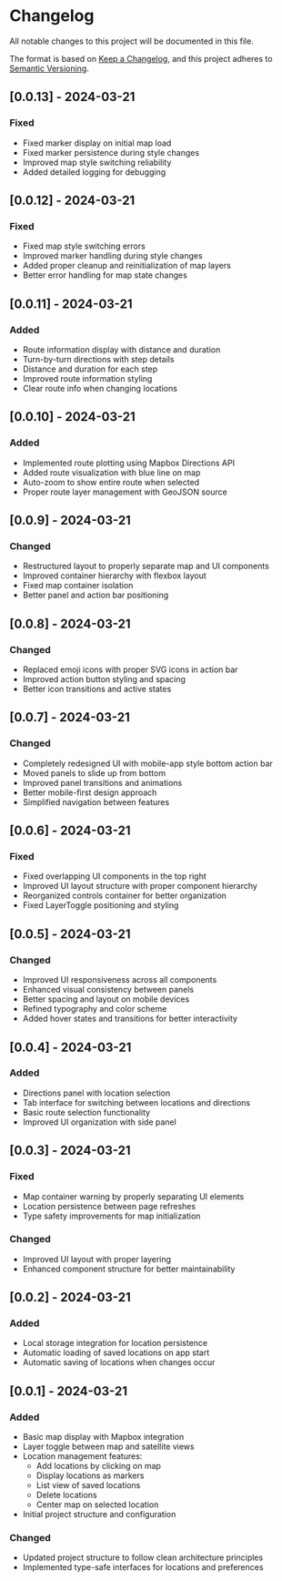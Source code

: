 # Changelog

All notable changes to this project will be documented in this file.

The format is based on [Keep a Changelog](https://keepachangelog.com/en/1.0.0/),
and this project adheres to [Semantic Versioning](https://semver.org/spec/v2.0.0.html).

## [0.0.13] - 2024-03-21

### Fixed
- Fixed marker display on initial map load
- Fixed marker persistence during style changes
- Improved map style switching reliability
- Added detailed logging for debugging

## [0.0.12] - 2024-03-21

### Fixed
- Fixed map style switching errors
- Improved marker handling during style changes
- Added proper cleanup and reinitialization of map layers
- Better error handling for map state changes

## [0.0.11] - 2024-03-21

### Added
- Route information display with distance and duration
- Turn-by-turn directions with step details
- Distance and duration for each step
- Improved route information styling
- Clear route info when changing locations

## [0.0.10] - 2024-03-21

### Added
- Implemented route plotting using Mapbox Directions API
- Added route visualization with blue line on map
- Auto-zoom to show entire route when selected
- Proper route layer management with GeoJSON source

## [0.0.9] - 2024-03-21

### Changed
- Restructured layout to properly separate map and UI components
- Improved container hierarchy with flexbox layout
- Fixed map container isolation
- Better panel and action bar positioning

## [0.0.8] - 2024-03-21

### Changed
- Replaced emoji icons with proper SVG icons in action bar
- Improved action button styling and spacing
- Better icon transitions and active states

## [0.0.7] - 2024-03-21

### Changed
- Completely redesigned UI with mobile-app style bottom action bar
- Moved panels to slide up from bottom
- Improved panel transitions and animations
- Better mobile-first design approach
- Simplified navigation between features

## [0.0.6] - 2024-03-21

### Fixed
- Fixed overlapping UI components in the top right
- Improved UI layout structure with proper component hierarchy
- Reorganized controls container for better organization
- Fixed LayerToggle positioning and styling

## [0.0.5] - 2024-03-21

### Changed
- Improved UI responsiveness across all components
- Enhanced visual consistency between panels
- Better spacing and layout on mobile devices
- Refined typography and color scheme
- Added hover states and transitions for better interactivity

## [0.0.4] - 2024-03-21

### Added
- Directions panel with location selection
- Tab interface for switching between locations and directions
- Basic route selection functionality
- Improved UI organization with side panel

## [0.0.3] - 2024-03-21

### Fixed
- Map container warning by properly separating UI elements
- Location persistence between page refreshes
- Type safety improvements for map initialization

### Changed
- Improved UI layout with proper layering
- Enhanced component structure for better maintainability

## [0.0.2] - 2024-03-21

### Added
- Local storage integration for location persistence
- Automatic loading of saved locations on app start
- Automatic saving of locations when changes occur

## [0.0.1] - 2024-03-21

### Added
- Basic map display with Mapbox integration
- Layer toggle between map and satellite views
- Location management features:
  - Add locations by clicking on map
  - Display locations as markers
  - List view of saved locations
  - Delete locations
  - Center map on selected location
- Initial project structure and configuration

### Changed
- Updated project structure to follow clean architecture principles
- Implemented type-safe interfaces for locations and preferences 